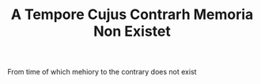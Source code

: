 ---
title: A Tempore Cujus Contrarh Memoria Non Existet
letter: A
permalink: "/definitions/a-tempore-cujus-contrarh-memoria-non-existet.html"
body: From time of which mehiory to the contrary does not exist
published_at: '2018-07-07'
layout: post
---